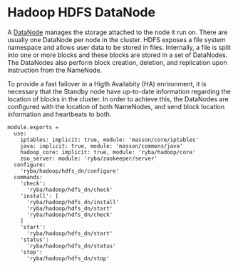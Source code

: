 
# Hadoop HDFS DataNode

A [DataNode](http://wiki.apache.org/hadoop/DataNode) manages the storage attached
to the node it run on. There are usually one DataNode per node in the cluster.
HDFS exposes a file system namespace and allows user data to be stored in files.
Internally, a file is split into one or more blocks and these blocks are stored 
in a set of DataNodes. The DataNodes also perform block creation, deletion, and 
replication upon instruction from the NameNode.

To provide a fast failover in a Higth Availabity (HA) enrironment, it is
necessary that the Standby node have up-to-date information regarding the
location of blocks in the cluster. In order to achieve this, the DataNodes are
configured with the location of both NameNodes, and send block location
information and heartbeats to both.

    module.exports =
      use:
        iptables: implicit: true, module: 'masson/core/iptables'
        java: implicit: true, module: 'masson/commons/java'
        hadoop_core: implicit: true, module: 'ryba/hadoop/core'
        zoo_server: module: 'ryba/zookeeper/server'
      configure:
        'ryba/hadoop/hdfs_dn/configure'
      commands:
        'check':
          'ryba/hadoop/hdfs_dn/check'
        'install': [
          'ryba/hadoop/hdfs_dn/install'
          'ryba/hadoop/hdfs_dn/start'
          'ryba/hadoop/hdfs_dn/check'
        ]
        'start':
          'ryba/hadoop/hdfs_dn/start'
        'status':
          'ryba/hadoop/hdfs_dn/status'
        'stop':
          'ryba/hadoop/hdfs_dn/stop'
